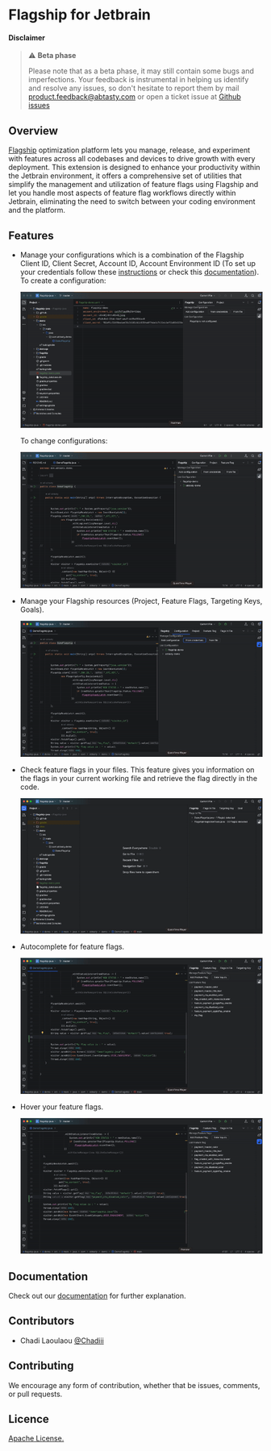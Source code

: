 # Flagship for Jetbrain

#### Disclaimer

> ⚠️ **Beta phase**
>
> Please note that as a beta phase, it may still contain some bugs and imperfections. Your feedback is instrumental in helping us identify and resolve any issues, so don't hesitate to report them by mail product.feedback@abtasty.com or open a ticket issue at [Github issues](https://github.com/flagship-io/flagship-code/issues)
>

## Overview

[Flagship](https://www.abtasty.com/feature-experimentation) optimization platform lets you manage, release, and experiment with features across all codebases and devices to drive growth with every deployment. This extension is designed to enhance your productivity within the Jetbrain environment, it offers a comprehensive set of utilities that simplify the management and utilization of feature flags using Flagship and let you handle most aspects of feature flag workflows directly within Jetbrain, eliminating the need to switch between your coding environment and the platform.

## Features

- Manage your configurations which is a combination of the Flagship Client ID, Client Secret, Account ID, Account Environment ID (To set up your credentials follow these [instructions](https://flagship.zendesk.com/hc/en-us/articles/4499017687708--Acting-on-your-account-remotely) or check this [documentation](https://docs.developers.flagship.io/docs/manage-configurations-jetbrain#overview)).
  To create a configuration:

  ![Create configuration](./media/createConfiguration.gif)

  To change configurations:

  ![Change configuration](./media/changeConfiguration.gif)

- Manage your Flagship resources (Project, Feature Flags, Targeting Keys, Goals).

  ![Manage resource feature](./media/resources.gif)

- Check feature flags in your files. This feature gives you information on the flags in your current working file and retrieve the flag directly in the code.

  ![Flags in file](./media/flagsInFile.gif)

- Autocomplete for feature flags.

  ![Autocomplete feature](./media/autoCompletionFeature.gif)

- Hover your feature flags.

  ![Hover feature](./media/hoverFeature.gif)

## Documentation

Check out our [documentation](https://docs.developers.flagship.io/docs/flagship-jetbrain) for further explanation.

## Contributors

- Chadi Laoulaou [@Chadiii](https://github.com/chadiii)

## Contributing

We encourage any form of contribution, whether that be issues, comments, or pull requests.

## Licence

[Apache License.](https://github.com/flagship-io/flagship-jetbrain/blob/main/LICENSE.md)
